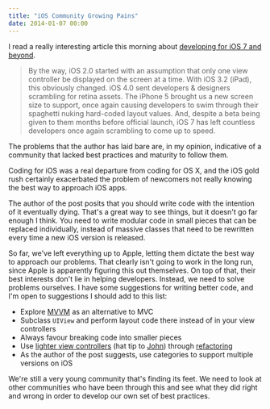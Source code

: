 ```yaml
---
title: "iOS Community Growing Pains"
date: 2014-01-07 00:00
---
```


<p>I read a really interesting article this morning about <a href="http://www.schukin.com/developing-for-ios-8/">developing for iOS 7 and beyond</a>. </p>

<blockquote>
  <p>By the way, iOS 2.0 started with an assumption that only one view controller be displayed on the screen at a time. With iOS 3.2 (iPad), this obviously changed. iOS 4.0 sent developers &amp; designers scrambling for retina assets. The iPhone 5 brought us a new screen size to support, once again causing developers to swim through their spaghetti nuking hard-coded layout values. And, despite a beta being given to them months before official launch, iOS 7 has left countless developers once again scrambling to come up to speed.</p>

</blockquote>

<p>The problems that the author has laid bare are, in my opinion, indicative of a community that lacked best practices and maturity to follow them. </p>

<p>Coding for iOS was a real departure from coding for OS X, and the iOS gold rush certainly exacerbated the problem of newcomers not really knowing the best way to approach iOS apps. </p>

<p>The author of the post posits that you should write code with the intention of it eventually dying. That's a great way to see things, but it doesn't go far enough I think. You need to write modular code in small pieces that can be replaced individually, instead of massive classes that need to be rewritten every time a new iOS version is released. </p>

<p>So far, we've left everything up to Apple, letting them dictate the best way to approach our problems. That clearly isn't going to work in the long run, since Apple is apparently figuring this out themselves. On top of that, their best interests don't lie in helping developers. Instead, we need to solve problems ourselves. I have some suggestions for writing better code, and I'm open to suggestions I should add to this list:</p>

<ul>

<li>Explore <a href="http://www.teehanlax.com/blog/model-view-viewmodel-for-ios/">MVVM</a> as an alternative to MVC</li>

<li>Subclass <code>UIView</code> and perform layout code there instead of in your view controllers</li>

<li>Always favour breaking code into smaller pieces</li>

<li>Use <a href="http://www.objc.io/issue-1/lighter-view-controllers.html">lighter view controllers</a> (hat tip to <a href="https://twitter.com/strife25">John</a>) through <a href="http://nsscreencast.com/episodes/102-refactoring-view-controllers">refactoring</a>

</li>

<li>As the author of the post suggests, use categories to support multiple versions on iOS</li>

</ul>

<p>We're still a very young community that's finding its feet. We need to look at other communities who have been through this and see what they did right and wrong in order to develop our own set of best practices. </p>

<!-- more -->

